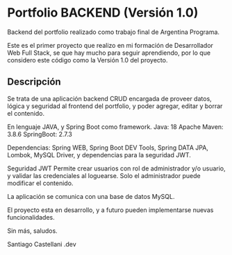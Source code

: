 # Portfolio BACKEND  (Versión 1.0)

Backend del portfolio realizado como trabajo final de Argentina Programa.

Este es el primer proyecto que realizo en mi formación de Desarrollador Web Full Stack, 
se que hay mucho para seguir aprendiendo, por lo que considero este código como la Versión 1.0 del proyecto.


## Descripción

Se trata de una aplicación backend CRUD encargada de proveer datos, lógica y seguridad al frontend del portfolio, y poder agregar, editar y borrar el contenido.

En lenguaje JAVA, y Spring Boot como framework.
Java: 18
Apache Maven: 3.8.6
SpringBoot: 2.7.3

Dependencias: Spring WEB, Spring Boot DEV Tools, Spring DATA JPA, Lombok, MySQL Driver, y dependencias para la seguridad JWT.

Seguridad JWT
Permite crear usuarios con rol de administrador y/o usuario, y validar las credenciales al loguearse. Solo el administrador puede modificar el contenido.

La aplicación se comunica con una base de datos MySQL.



El proyecto esta en desarrollo, y a futuro pueden implementarse nuevas funcionalidades.



Sin más, saludos.

Santiago Castellani .dev



